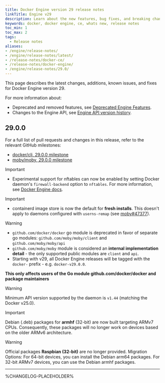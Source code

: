 ```yaml
---
title: Docker Engine version 29 release notes
linkTitle: Engine v29
description: Learn about the new features, bug fixes, and breaking changes for Docker Engine
keywords: docker, docker engine, ce, whats new, release notes
toc_min: 1
toc_max: 2
tags:
  - Release notes
aliases:
- /engine/release-notes/
- /engine/release-notes/latest/
- /release-notes/docker-ce/
- /release-notes/docker-engine/
- /engine/release-notes/29.0/
---
```


This page describes the latest changes, additions, known issues, and fixes for Docker Engine version 29.

For more information about:

- Deprecated and removed features, see [Deprecated Engine Features](../deprecated.md).
- Changes to the Engine API, see [Engine API version history](/reference/api/engine/version-history.md).

## 29.0.0

For a full list of pull requests and changes in this release, refer to the relevant GitHub milestones:

- [docker/cli, 29.0.0 milestone](https://github.com/docker/cli/issues?q=is%3Aclosed+milestone%3A29.0.0)
- [moby/moby, 29.0.0 milestone](https://github.com/moby/moby/issues?q=is%3Aclosed+milestone%3A29.0.0)

> [!IMPORTANT]
> - Experimental support for nftables can now be enabled by setting Docker daemon's `firewall-backend`
> option to `nftables`.
> For more information, see [Docker Engine docs](https://docs.docker.com/engine/network/firewall-nftables/).

> [!IMPORTANT]
> - containerd image store is now the default for **fresh installs**. This doesn't apply to daemons configured with `userns-remap` (see [moby#47377](https://github.com/moby/moby/issues/47377)).

> [!WARNING]
> - `github.com/docker/docker` go module is deprecated in favor of separate go modules: `github.com/moby/moby/client` and `github.com/moby/moby/api`
> - `github.com/moby/moby` module is considered an **internal implementation detail** - the only supported public modules are `client` and `api`.
> - Starting with v29, all Docker Engine releases will be tagged with the `docker-` prefix - e.g. `docker-v29.0.0`.
>
> **This only affects users of the Go module github.com/docker/docker and package maintainers**

> [!WARNING]
> Minimum API version supported by the daemon is `v1.44` (matching the Docker v25.0).

> [!IMPORTANT]
> Debian (.deb) packages for **armhf** (32-bit) are now built targeting ARMv7 CPUs.
> Consequently, these packages will no longer work on devices based on the older ARMv6 architecture.

> [!WARNING]
> Official packages **Raspbian (32-bit)** are no longer provided.
> Migration Options:
> For 64-bit devices, you can install the Debian arm64 packages.
> For 32-bit ARMv7 devices, you can use the Debian armhf packages.

---

%CHANGELOG-PLACEHOLDER%

